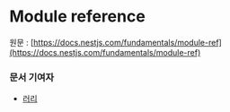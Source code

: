 # Module reference

원문 : [https://docs.nestjs.com/fundamentals/module-ref](https://docs.nestjs.com/fundamentals/module-ref)

### 문서 기여자

- [러리](https://github.com/Coalery)
